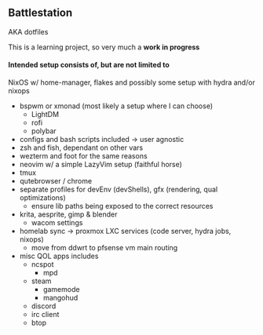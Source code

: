 ## Battlestation

AKA dotfiles

This is a learning project, so very much a **work in progress**


#### Intended setup consists of, but are not limited to

NixOS w/ home-manager, flakes and possibly some setup with hydra and/or nixops
  - bspwm or xmonad (most likely a setup where I can choose)
    - LightDM
    - rofi
    - polybar
  - configs and bash scripts included -> user agnostic
  - zsh and fish, dependant on other vars
  - wezterm and foot for the same reasons
  - neovim w/ a simple LazyVim setup (faithful horse)
  - tmux
  - qutebrowser / chrome
  - separate profiles for devEnv (devShells), gfx (rendering, qual optimizations)
    - ensure lib paths being exposed to the correct resources
  - krita, aesprite, gimp & blender
    - wacom settings
  - homelab sync -> proxmox LXC services (code server, hydra jobs, nixops)
    - move from ddwrt to pfsense vm main routing
  - misc QOL apps includes
    - ncspot
      - mpd
    - steam
      - gamemode
      - mangohud
    - discord
    - irc client
    - btop
